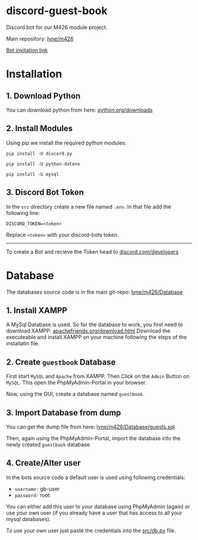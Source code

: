 # discord-guest-book
Discord bot for our M426 module project.

Main repository: [lyne/m426](https://github.com/lyne/m426/)

[Bot invitation link](https://discord.com/api/oauth2/authorize?client_id=928313113965649971&permissions=2147486784&scope=bot)

# Installation
## 1. Download Python
You can download python from here: [python.org/downloads](https://www.python.org/downloads/)

## 2. Install Modules
Using pip we install the required python modules:
```
pip install -U discord.py
```
```
pip install -U python-dotenv
```

```
pip install -U mysql
```

## 3. Discord Bot Token
In the `src` directory create a new file named `.env`. In that file add the following line:
```
DISCORD_TOKEN=<token>
```
Replace `<token>` with your discord-bots token.

---

To create a Bot and recieve the Token head to [discord.com/developers](https://discord.com/developers/)

# Database
The databases source code is in the main git-repo: [lyne/m426/Database](https://github.com/lyne/m426/Database/)
## 1. Install XAMPP
A MySql Database is used. So for the database to work, you first need to download XAMPP: [apachefriends.org/download.html](https://www.apachefriends.org/download.html)
Download the executeable and install XAMPP on your machine following the steps of the installatin file.

## 2. Create `guestbook` Database
First start `MySQL` and `Apache` from XAMPP. Then Click on the `Admin` Button on `MySQL`. This open the PhpMyAdmin-Portal in your browser.

Now, using the GUI, create a database named `guestbook`.

## 3. Import Database from dump
You can get the dump file from here: [lyne/m426/Database/guests.sql](https://github.com/lyne/m426/Database/guests.sql)

Then, again using the PhpMyAdmin-Portal, import the database into the newly created `guestbook` database.

## 4. Create/Alter user
In the bots source code a default user is used using following credentials:
- `username:` gb-user
- `password:` root

You can either add this user to your database using PhpMyAdmin (again) or use your own user (if you already have a user that has access to all your mysql databases).

To use your own user just paste the credentials into the [src/db.py](src/db.py) file.
